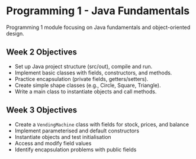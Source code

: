 # Programming 1 - Java Fundamentals
Programming 1 module focusing on Java fundamentals and object-oriented design.

## Week 2 Objectives
- Set up Java project structure (src/out), compile and run.
- Implement basic classes with fields, constructors, and methods.
- Practice encapsulation (private fields, getters/setters).
- Create simple shape classes (e.g., Circle, Square, Triangle).
- Write a main class to instantiate objects and call methods.

## Week 3 Objectives
- Create a `VendingMachine` class with fields for stock, prices, and balance
- Implement parameterised and default constructors
- Instantiate objects and test initialisation
- Access and modify field values
- Identify encapsulation problems with public fields
